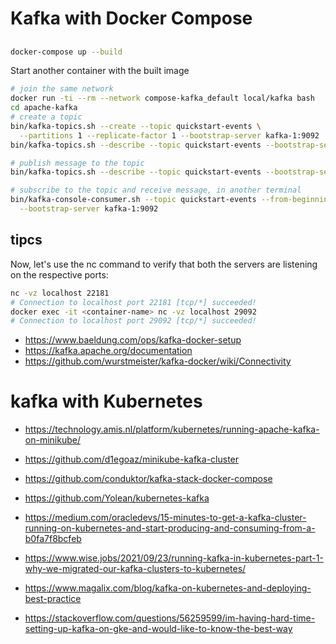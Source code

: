 # Kafka with Docker Compose

## 

```bash
docker-compose up --build
```

Start another container with the built image 

```bash
# join the same network
docker run -ti --rm --network compose-kafka_default local/kafka bash
cd apache-kafka
# create a topic
bin/kafka-topics.sh --create --topic quickstart-events \
  --partitions 1 --replicate-factor 1 --bootstrap-server kafka-1:9092
bin/kafka-topics.sh --describe --topic quickstart-events --bootstrap-server kafka-1:9092

# publish message to the topic
bin/kafka-topics.sh --describe --topic quickstart-events --bootstrap-server localhost:9092

# subscribe to the topic and receive message, in another terminal
bin/kafka-console-consumer.sh --topic quickstart-events --from-beginning \
  --bootstrap-server kafka-1:9092
```


## tipcs

Now, let's use the nc command to verify that both the servers are listening on the respective ports:

```bash
nc -vz localhost 22181
# Connection to localhost port 22181 [tcp/*] succeeded!
docker exec -it <container-name> nc -vz localhost 29092
# Connection to localhost port 29092 [tcp/*] succeeded!
```

+ https://www.baeldung.com/ops/kafka-docker-setup
+ https://kafka.apache.org/documentation
+ https://github.com/wurstmeister/kafka-docker/wiki/Connectivity
 

# kafka with Kubernetes

+ https://technology.amis.nl/platform/kubernetes/running-apache-kafka-on-minikube/
+ https://github.com/d1egoaz/minikube-kafka-cluster
+ https://github.com/conduktor/kafka-stack-docker-compose
+ https://github.com/Yolean/kubernetes-kafka
+ https://medium.com/oracledevs/15-minutes-to-get-a-kafka-cluster-running-on-kubernetes-and-start-producing-and-consuming-from-a-b0fa7f8bcfeb
+ https://www.wise.jobs/2021/09/23/running-kafka-in-kubernetes-part-1-why-we-migrated-our-kafka-clusters-to-kubernetes/ 

+ https://www.magalix.com/blog/kafka-on-kubernetes-and-deploying-best-practice
+ https://stackoverflow.com/questions/56259599/im-having-hard-time-setting-up-kafka-on-gke-and-would-like-to-know-the-best-way